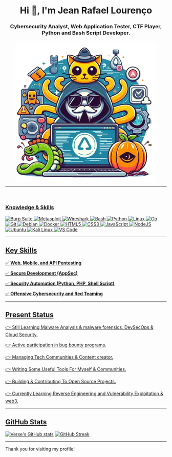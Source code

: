 <h1 align="center">Hi 👋, I'm Jean Rafael Lourenço</h1>
<h3 align="center">Cybersecurity Analyst, Web Application Tester, CTF Player, Python and Bash Script Developer.</h3>

<p align="center"><img align="center" src="https://github.com/jeanrafaellourenco/jeanrafaellourenco/blob/main/github.png" alt="github" height="440" width="440" /></a></p>

---

<div style="display: inline_block"><br>
  <a href="https://github.com/jeanrafaellourenco">
  <h3 id="knowledge_skills" align="left">Knowledge & Skills </h3>
  <img src="https://img.shields.io/badge/Burp_Suite-FF6633?style=for-the-badge&logo=burp-suite&color=000000" alt="Burp Suite" />
      <img src="https://img.shields.io/badge/Metasploit-008C8C?style=for-the-badge&logo=metasploit&color=000000" alt="Metasploit" />
      <img src="https://img.shields.io/badge/Wireshark-009639?style=for-the-badge&logo=wireshark&color=000000" alt="Wireshark" />
      <img src="https://img.shields.io/badge/Bash-4EAA25?style=for-the-badge&logo=gnu-bash&color=000000" alt="Bash" />
      <img src="https://img.shields.io/badge/Python-3776AB?style=for-the-badge&logo=python&color=000000" alt="Python" />
      <img src="https://img.shields.io/badge/Linux-FCC624?style=for-the-badge&logo=linux&color=000000" alt="Linux" />
      <img src="https://img.shields.io/badge/Go-00ADD8?style=for-the-badge&logo=go&color=000000" alt="Go" />
      <img src="https://img.shields.io/badge/Git-F05032?style=for-the-badge&logo=git&color=000000" alt="Git" />
      <img src="https://img.shields.io/badge/Debian-D70A53?style=for-the-badge&logo=debian&color=000000" alt="Debian" />
      <img src="https://img.shields.io/badge/Docker-2496ED?style=for-the-badge&logo=docker&color=000000" alt="Docker" />
      <img src="https://img.shields.io/badge/HTML5-5D4B6C?style=for-the-badge&logo=html5&color=000000" alt="HTML5" />
      <img src="https://img.shields.io/badge/CSS3-2965F1?style=for-the-badge&logo=css3&color=000000" alt="CSS3" />
      <img src="https://img.shields.io/badge/JavaScript-F7DF1E?style=for-the-badge&logo=javascript&color=000000" alt="JavaScript" />
      <img src="https://img.shields.io/badge/Node.js-8CC84C?style=for-the-badge&logo=node.js&color=000000" alt="NodeJS" />
      <img src="https://img.shields.io/badge/Ubuntu-E95420?style=for-the-badge&logo=ubuntu&color=000000" alt="Ubuntu" />
      <img src="https://img.shields.io/badge/Kali_Linux-557C94?style=for-the-badge&logo=kali-linux&color=000000" alt="Kali Linux" />
      <img src="https://img.shields.io/badge/VS_Code-007ACC?style=for-the-badge&logo=visual-studio-code&color=000000" alt="VS Code" />
</div>

---

<h2 id="key_skills" align=''>Key Skills</h2>

✅ **Web, Mobile, and API Pentesting**  

✅ **Secure Development (AppSec)**  

✅ **Security Automation (Python, PHP, Shell Script)**  

✅ **Offensive Cybersecurity and Red Teaming**  

---

<h2 id="present_status">Present Status</h3>

👉 Still Learning Malware Analysis & malware forensics, DevSecOps & Cloud Security.

👉 Active participation in bug bounty programs.

👉 Managing Tech Communities & Content creator.

👉 Writing Some Useful Tools For Myself & Communities.

👉 Building & Contributing To Open Source Projects.

👉 Currently Learning Reverse Engineering and Vulnerability Exploitation & web3.

---

<h2 id="github_stats" align=''>GitHub Stats</h2>

[![Verse's GitHub stats](https://github-readme-stats.vercel.app/api?username=jeanrafaellourenco&theme=gotham&&bg_color=00000000&hide_border=true&custom_title=%20)](https://github.com/jeanrafaellourenco/github-readme-stats)
[![GitHub Streak](https://streak-stats.demolab.com?user=jeanrafaellourenco&theme=gotham&card_width=450&bg_color=00000000&hide_border=true)](https://git.io/streak-stats)
 <p align="left"><a href="#" /></a></p>

---

<div style="display: inline_block">
  Thank you for visiting my profile!
</div>
